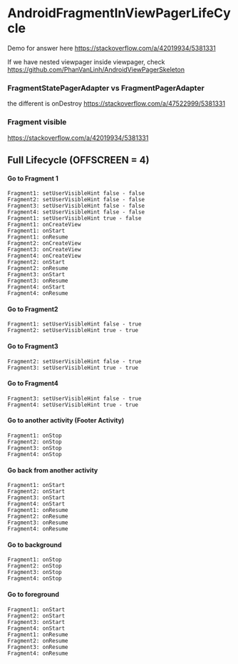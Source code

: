 # AndroidFragmentInViewPagerLifeCycle

Demo for answer here
https://stackoverflow.com/a/42019934/5381331

If we have nested viewpager inside viewpager, check
https://github.com/PhanVanLinh/AndroidViewPagerSkeleton

### FragmentStatePagerAdapter vs FragmentPagerAdapter
the different is onDestroy
https://stackoverflow.com/a/47522999/5381331

### Fragment visible
https://stackoverflow.com/a/42019934/5381331


## Full Lifecycle (OFFSCREEN = 4)

#### Go to Fragment 1
```
Fragment1: setUserVisibleHint false - false
Fragment2: setUserVisibleHint false - false
Fragment3: setUserVisibleHint false - false
Fragment4: setUserVisibleHint false - false
Fragment1: setUserVisibleHint true - false
Fragment1: onCreateView
Fragment1: onStart
Fragment1: onResume
Fragment2: onCreateView
Fragment3: onCreateView
Fragment4: onCreateView
Fragment2: onStart
Fragment2: onResume
Fragment3: onStart
Fragment3: onResume
Fragment4: onStart
Fragment4: onResume
```

#### Go to Fragment2
```
Fragment1: setUserVisibleHint false - true
Fragment2: setUserVisibleHint true - true
```

#### Go to Fragment3
```
Fragment2: setUserVisibleHint false - true
Fragment3: setUserVisibleHint true - true
```

#### Go to Fragment4
```
Fragment3: setUserVisibleHint false - true
Fragment4: setUserVisibleHint true - true
```

#### Go to another activity (Footer Activity)
```
Fragment1: onStop
Fragment2: onStop
Fragment3: onStop
Fragment4: onStop
```
#### Go back from another activity
```
Fragment1: onStart
Fragment2: onStart
Fragment3: onStart
Fragment4: onStart
Fragment1: onResume
Fragment2: onResume
Fragment3: onResume
Fragment4: onResume
```
#### Go to background
```
Fragment1: onStop
Fragment2: onStop
Fragment3: onStop
Fragment4: onStop
```
#### Go to foreground
```
Fragment1: onStart
Fragment2: onStart
Fragment3: onStart
Fragment4: onStart
Fragment1: onResume
Fragment2: onResume
Fragment3: onResume
Fragment4: onResume
```

